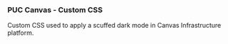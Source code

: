 ### PUC Canvas - Custom CSS

Custom CSS used to apply a scuffed dark mode in Canvas Infrastructure platform.

